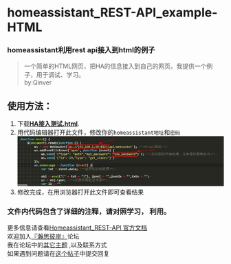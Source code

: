 # homeassistant_REST-API_example-HTML
### homeassistant利用rest api接入到html的例子
> 一个简单的HTML网页，把HA的信息接入到自己的网页。我提供一个例子，用于调试、学习。  
by:Qinver
## 使用方法：  
1. 下载[**HA接入测试.html**](https://github.com/Qinver-china/homeassistant_REST-API_example-HTML/blob/master/HA%E6%8E%A5%E5%85%A5%E6%B5%8B%E8%AF%95.html).  
2. 用代码编辑器打开此文件，修改你的`homeassistant地址`和`密码`  
![!](/修改地址和密码_图例.jpg "")
3. 修改完成，在用浏览器打开此文件即可查看结果  
### 文件内代码包含了详细的注释，请对照学习， 利用。
更多信息请查看[Homeassistant_REST-API 官方文档](https://developers.home-assistant.io/docs/en/external_api_rest.html)  
欢迎加入[『瀚思彼岸』](https://bbs.hassbian.com)论坛  
我在论坛中的[其它主题](https://bbs.hassbian.com/home.php?mod=space&uid=645&do=thread&view=me&from=space) ,以及联系方式  
如果遇到问题请在[这个帖子](https://bbs.hassbian.com/thread-3954-1-1.html)中提交回复
